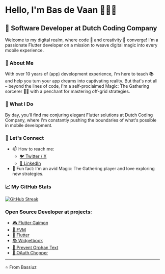 # Hello, I'm Bas de Vaan 👋🧙‍♂️

## 🚀 Software Developer at Dutch Coding Company

Welcome to my digital realm, where code 🧬 and creativity 🎨 converge! I'm a passionate Flutter developer on a mission to weave digital magic into every mobile experience.

### 🌟 About Me
With over 10 years of (app) development experience, I'm here to teach 📚 and help you turn your app dreams into captivating reality. But that's not all – beyond the lines of code, I'm a self-proclaimed Magic: The Gathering sorcerer 🧙‍♂️ with a penchant for mastering off-grid strategies.

### 💼 What I Do
By day, you'll find me conjuring elegant Flutter solutions at Dutch Coding Company, where I'm constantly pushing the boundaries of what's possible in mobile development.

### 🤝 Let's Connect
- 📫 How to reach me:
    - [🐦 Twitter / X](https://x.com/bassiuz)
    - [🔗 LinkedIn](https://www.linkedin.com/in/bas-de-vaan-31609046/)
- 👾 Fun fact: I'm an avid Magic: The Gathering player and love exploring new strategies.

### 📈 My GitHub Stats
[![GitHub Streak](https://github-readme-streak-stats.herokuapp.com?user=bassiuz)](https://git.io/streak-stats)

### Open Source Developer at projects:
- [🎮 Flutter Gaimon](https://github.com/istornz/flutter_gaimon)
- [🚀 FVM](https://github.com/leoafarias/fvm)
- [📱 Flutter](https://github.com/flutter/flutter)
- [📚 Widgetbook](https://github.com/widgetbook/widgetbook)
- [📖 Prevent Orphan Text](https://github.com/Bassiuz/prevent_orphan_text)
- [🔐 OAuth Chopper](https://github.com/DutchCodingCompany/oauth_chopper)

---

⭐️ From Bassiuz
